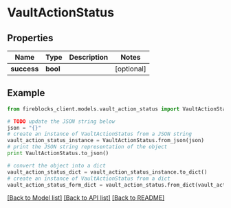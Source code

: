 # VaultActionStatus


## Properties

Name | Type | Description | Notes
------------ | ------------- | ------------- | -------------
**success** | **bool** |  | [optional] 

## Example

```python
from fireblocks_client.models.vault_action_status import VaultActionStatus

# TODO update the JSON string below
json = "{}"
# create an instance of VaultActionStatus from a JSON string
vault_action_status_instance = VaultActionStatus.from_json(json)
# print the JSON string representation of the object
print VaultActionStatus.to_json()

# convert the object into a dict
vault_action_status_dict = vault_action_status_instance.to_dict()
# create an instance of VaultActionStatus from a dict
vault_action_status_form_dict = vault_action_status.from_dict(vault_action_status_dict)
```
[[Back to Model list]](../README.md#documentation-for-models) [[Back to API list]](../README.md#documentation-for-api-endpoints) [[Back to README]](../README.md)


